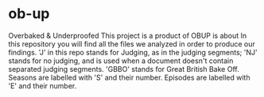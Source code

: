 # ob-up
Overbaked &amp; Underproofed
This project is a product of
OBUP is about
In this repository you will find all the files we analyzed in order to produce our findings.
'J' in this repo stands for Judging, as in the judging segments; 'NJ' stands for no judging, and is used when a document doesn't contain separated judging segments. 
'GBBO' stands for Great British Bake Off.
Seasons are labelled with 'S' and their number. Episodes are labelled with 'E' and their number.
